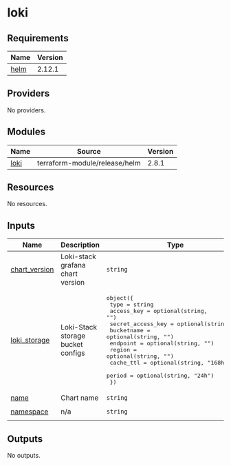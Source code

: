 # loki

<!-- BEGINNING OF PRE-COMMIT-TERRAFORM DOCS HOOK -->
## Requirements

| Name | Version |
|------|---------|
| <a name="requirement_helm"></a> [helm](#requirement\_helm) | 2.12.1 |

## Providers

No providers.

## Modules

| Name | Source | Version |
|------|--------|---------|
| <a name="module_loki"></a> [loki](#module\_loki) | terraform-module/release/helm | 2.8.1 |

## Resources

No resources.

## Inputs

| Name | Description | Type | Default | Required |
|------|-------------|------|---------|:--------:|
| <a name="input_chart_version"></a> [chart\_version](#input\_chart\_version) | Loki-stack grafana chart version | `string` | `"2.10.1"` | no |
| <a name="input_loki_storage"></a> [loki\_storage](#input\_loki\_storage) | Loki-Stack storage bucket configs | <pre>object({<br/>    type              = string<br/>    access_key        = optional(string, "")<br/>    secret_access_key = optional(string, "")<br/>    bucketname        = optional(string, "")<br/>    endpoint          = optional(string, "")<br/>    region            = optional(string, "")<br/>    cache_ttl         = optional(string, "168h")<br/>    period            = optional(string, "24h")<br/>  })</pre> | n/a | yes |
| <a name="input_name"></a> [name](#input\_name) | Chart name | `string` | `"loki"` | no |
| <a name="input_namespace"></a> [namespace](#input\_namespace) | n/a | `string` | `"loki-stack"` | no |

## Outputs

No outputs.
<!-- END OF PRE-COMMIT-TERRAFORM DOCS HOOK -->
